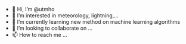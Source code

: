 - 👋 Hi, I’m @utmho
- 👀 I’m interested in meteorology, lightning,... 
- 🌱 I’m currently learning new method on machine learning algorithms 
- 💞️ I’m looking to collaborate on ...
- 📫 How to reach me ...

<!---
utmho/utmho is a ✨ special ✨ repository because its `README.md` (this file) appears on your GitHub profile.
You can click the Preview link to take a look at your changes.
--->
